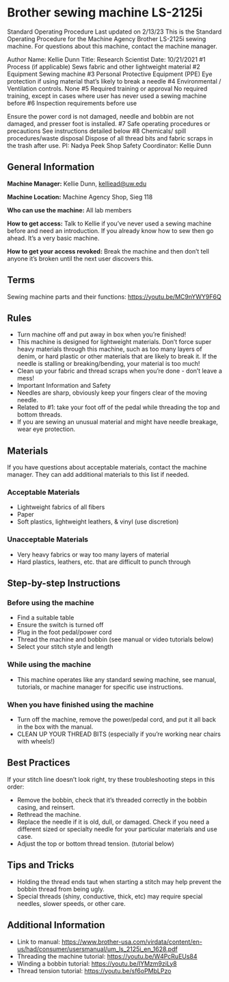 # Brother sewing machine LS-2125i

Standard Operating Procedure Last updated on 2/13/23 This is the Standard
Operating Procedure for the Machine Agency Brother LS-2125i sewing machine. For
questions about this machine, contact the machine manager.

Author Name: Kellie Dunn Title: Research Scientist Date: 10/21/2021 #1 Process
(if applicable) Sews fabric and other lightweight material #2 Equipment Sewing
machine #3 Personal Protective Equipment (PPE) Eye protection if using material
that’s likely to break a needle #4 Environmental / Ventilation controls. None #5
Required training or approval No required training, except in cases where user
has never used a sewing machine before #6 Inspection requirements before use

Ensure the power cord is not damaged, needle and bobbin are not damaged, and
presser foot is installed. #7 Safe operating procedures or precautions See
instructions detailed below #8 Chemicals/ spill procedures/waste disposal
Dispose of all thread bits and fabric scraps in the trash after use. PI: Nadya
Peek Shop Safety Coordinator: Kellie Dunn

## General Information

**Machine Manager:** Kellie Dunn, kelliead@uw.edu

**Machine Location:** Machine Agency Shop, Sieg 118

**Who can use the machine:** All lab members

**How to get access:** Talk to Kellie if you’ve never used a sewing machine
before and need an introduction. If you already know how to sew then go ahead.
It’s a very basic machine.

**How to get your access revoked:** Break the machine and then don’t tell anyone
it’s broken until the next user discovers this.

## Terms

Sewing machine parts and their functions: https://youtu.be/MC9nYWY9F6Q

## Rules

- Turn machine off and put away in box when you’re finished!
- This machine is designed for lightweight materials. Don’t force super heavy
  materials through this machine, such as too many layers of denim, or hard
  plastic or other materials that are likely to break it. If the needle is
  stalling or breaking/bending, your material is too much!
- Clean up your fabric and thread scraps when you’re done - don’t leave a mess!
- Important Information and Safety
- Needles are sharp, obviously keep your fingers clear of the moving needle.
- Related to #1: take your foot off of the pedal while threading the top and
  bottom threads.
- If you are sewing an unusual material and might have needle breakage, wear eye
  protection.

## Materials

If you have questions about acceptable materials, contact the machine manager.
They can add additional materials to this list if needed.

### Acceptable Materials

- Lightweight fabrics of all fibers
- Paper
- Soft plastics, lightweight leathers, & vinyl (use discretion)

### Unacceptable Materials

- Very heavy fabrics or way too many layers of material
- Hard plastics, leathers, etc. that are difficult to punch through

## Step-by-step Instructions

### Before using the machine

- Find a suitable table
- Ensure the switch is turned off
- Plug in the foot pedal/power cord
- Thread the machine and bobbin (see manual or video tutorials below)
- Select your stitch style and length

### While using the machine

- This machine operates like any standard sewing machine, see manual, tutorials,
  or machine manager for specific use instructions.

### When you have finished using the machine

- Turn off the machine, remove the power/pedal cord, and put it all back in the
  box with the manual.
- CLEAN UP YOUR THREAD BITS (especially if you’re working near chairs with
  wheels!)

## Best Practices

If your stitch line doesn’t look right, try these troubleshooting steps in this
order:

- Remove the bobbin, check that it’s threaded correctly in the bobbin casing,
  and reinsert.
- Rethread the machine.
- Replace the needle if it is old, dull, or damaged. Check if you need a
  different sized or specialty needle for your particular materials and use
  case.
- Adjust the top or bottom thread tension. (tutorial below)

## Tips and Tricks

- Holding the thread ends taut when starting a stitch may help prevent the
  bobbin thread from being ugly.
- Special threads (shiny, conductive, thick, etc) may require special needles,
  slower speeds, or other care.

## Additional Information

- Link to manual:
  https://www.brother-usa.com/virdata/content/en-us/had/consumer/usersmanual/um_ls_2125i_en_1628.pdf
- Threading the machine tutorial: https://youtu.be/W4PcRuEUs84
- Winding a bobbin tutorial: https://youtu.be/IYMzm9ziLy8
- Thread tension tutorial: https://youtu.be/sf6oPMbLPzo
